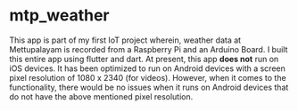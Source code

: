 # mtp_weather

This app is part of my first IoT project wherein, weather data at Mettupalayam is recorded from a Raspberry Pi and an Arduino Board. I built this entire app using flutter and dart. At present, this app **does not** run on iOS devices. It has been optimized to run on Android devices with a screen pixel resolution of 1080 x 2340 (for videos). However, when it comes to the functionality, there would be no issues when it runs on Android devices that do not have the above mentioned pixel resolution.
